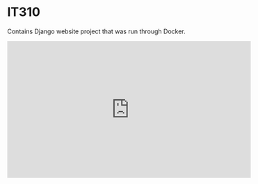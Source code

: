 # IT310
Contains Django website project that was run through Docker.

<iframe width="560" height="315" src="https://www.youtube.com/embed/oYzn0ame5Kw" frameborder="0" allow="accelerometer; autoplay; clipboard-write; encrypted-media; gyroscope; picture-in-picture" allowfullscreen></iframe>
